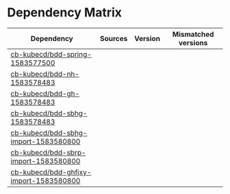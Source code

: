 # Dependency Matrix

Dependency | Sources | Version | Mismatched versions
---------- | ------- | ------- | -------------------
[cb-kubecd/bdd-spring-1583577500](https://github.com/cb-kubecd/bdd-spring-1583577500.git) |  | []() | 
[cb-kubecd/bdd-nh-1583578483](https://github.com/cb-kubecd/bdd-nh-1583578483.git) |  | []() | 
[cb-kubecd/bdd-gh-1583578483](https://github.com/cb-kubecd/bdd-gh-1583578483.git) |  | []() | 
[cb-kubecd/bdd-sbhg-1583578483](https://github.com/cb-kubecd/bdd-sbhg-1583578483.git) |  | []() | 
[cb-kubecd/bdd-sbhg-import-1583580800](https://github.com/cb-kubecd/bdd-sbhg-import-1583580800.git) |  | []() | 
[cb-kubecd/bdd-sbrp-import-1583580800](https://github.com/cb-kubecd/bdd-sbrp-import-1583580800.git) |  | []() | 
[cb-kubecd/bdd-ghfjxy-import-1583580800](https://github.com/cb-kubecd/bdd-ghfjxy-import-1583580800.git) |  | []() | 
